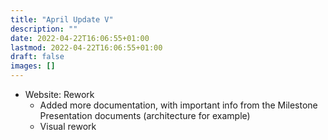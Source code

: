 ```yaml
---
title: "April Update V"
description: ""
date: 2022-04-22T16:06:55+01:00
lastmod: 2022-04-22T16:06:55+01:00
draft: false
images: []
---
```


- Website: Rework
    - Added more documentation, with important info from the Milestone Presentation documents (architecture for example)
    - Visual rework
